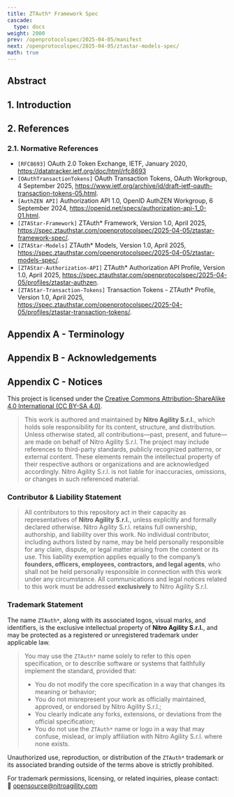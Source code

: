 ```yaml
---
title: ZTAuth* Framework Spec
cascade:
  type: docs
weight: 2000
prev: /openprotocolspec/2025-04-05/manifest
next: /openprotocolspec/2025-04-05/ztastar-models-spec/
math: true
---
```

## Abstract

## 1. Introduction

## 2. References

### 2.1. Normative References

- `[RFC8693]` OAuth 2.0 Token Exchange, IETF, January 2020, <https://datatracker.ietf.org/doc/html/rfc8693>
- `[OAuthTransactionTokens]` OAuth Transaction Tokens, OAuth Workgroup, 4 September 2025, <https://www.ietf.org/archive/id/draft-ietf-oauth-transaction-tokens-05.html>.
- `[AuthZEN API]` Authorization API 1.0, OpenID AuthZEN Workgroup, 6 September 2024, <https://openid.net/specs/authorization-api-1_0-01.html>.
- `[ZTAStar-Framework]` ZTAuth* Framework, Version 1.0, April 2025, <https://spec.ztauthstar.com/openprotocolspec/2025-04-05/ztastar-framework-spec/>.
- `[ZTAStar-Models]` ZTAuth* Models, Version 1.0, April 2025, <https://spec.ztauthstar.com/openprotocolspec/2025-04-05/ztastar-models-spec/>.
- `[ZTAStar-Authorization-API]` ZTAuth* Authorization API Profile, Version 1.0, April 2025, <https://spec.ztauthstar.com/openprotocolspec/2025-04-05/profiles/ztastar-authzen>.
- `[ZTAStar-Transaction-Tokens]` Transaction Tokens - ZTAuth* Profile, Version 1.0, April 2025, <https://spec.ztauthstar.com/openprotocolspec/2025-04-05/profiles/ztastar-transaction-tokens/>.

## Appendix A - Terminology

## Appendix B - Acknowledgements

## Appendix C - Notices

This project is licensed under the [Creative Commons Attribution-ShareAlike 4.0 International (CC BY-SA 4.0)](https://creativecommons.org/licenses/by-sa/4.0/).

> This work is authored and maintained by **Nitro Agility S.r.l.**, which holds sole responsibility for its content, structure, and distribution. Unless otherwise stated, all contributions—past, present, and future—are made on behalf of Nitro Agility S.r.l.
> The project may include references to third-party standards, publicly recognized patterns, or external content. These elements remain the intellectual property of their respective authors or organizations and are acknowledged accordingly.
> Nitro Agility S.r.l. is not liable for inaccuracies, omissions, or changes in such referenced material.

### Contributor & Liability Statement

> All contributors to this repository act in their capacity as representatives of **Nitro Agility S.r.l.**, unless explicitly and formally declared otherwise.
> Nitro Agility S.r.l. retains full ownership, authorship, and liability over this work. No individual contributor, including authors listed by name, may be held personally responsible for any claim, dispute, or legal matter arising from the content or its use.
> This liability exemption applies equally to the company’s **founders, officers, employees, contractors, and legal agents**, who shall not be held personally responsible in connection with this work under any circumstance.
> All communications and legal notices related to this work must be addressed **exclusively** to Nitro Agility S.r.l.

### Trademark Statement

The name `ZTAuth*`, along with its associated logos, visual marks, and identifiers, is the exclusive intellectual property of **Nitro Agility S.r.l.**, and may be protected as a registered or unregistered trademark under applicable law.

> You may use the `ZTAuth*` name solely to refer to this open specification, or to describe software or systems that faithfully implement the standard, provided that:
>
> - You do not modify the core specification in a way that changes its meaning or behavior;
> - You do not misrepresent your work as officially maintained, approved, or endorsed by Nitro Agility S.r.l.;
> - You clearly indicate any forks, extensions, or deviations from the official specification;
> - You do not use the `ZTAuth*` name or logo in a way that may confuse, mislead, or imply affiliation with Nitro Agility S.r.l. where none exists.

Unauthorized use, reproduction, or distribution of the `ZTAuth*` trademark or its associated branding outside of the terms above is strictly prohibited.

For trademark permissions, licensing, or related inquiries, please contact:  
📧 [opensource@nitroagility.com](mailto:opensource@nitroagility.com)
